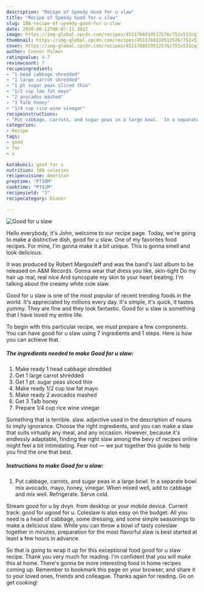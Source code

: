 ```yaml
---
description: "Recipe of Speedy Good for u slaw"
title: "Recipe of Speedy Good for u slaw"
slug: 188-recipe-of-speedy-good-for-u-slaw
date: 2020-08-12T06:07:11.381Z
image: https://img-global.cpcdn.com/recipes/4511760319512576/751x532cq70/good-for-u-slaw-recipe-main-photo.jpg
thumbnail: https://img-global.cpcdn.com/recipes/4511760319512576/751x532cq70/good-for-u-slaw-recipe-main-photo.jpg
cover: https://img-global.cpcdn.com/recipes/4511760319512576/751x532cq70/good-for-u-slaw-recipe-main-photo.jpg
author: Connor Palmer
ratingvalue: 4.7
reviewcount: 7
recipeingredient:
- "1 head cabbage shredded"
- "1 large carrot shredded"
- "1 pt sugar peas sliced thin"
- "1/2 cup low fat mayo"
- "2 avocados mashed"
- "3 Talb honey"
- "1/4 cup rice wine vinegar"
recipeinstructions:
- "Put cabbage, carrots, and sugar peas in a large bowl.  In a separate bowl mix avocado, mayo, honey, vinegar.  When mixed well, add to cabbage and mix well.  Refrigerate.  Serve cold."
categories:
- Recipe
tags:
- good
- for
- u

katakunci: good for u 
nutrition: 300 calories
recipecuisine: American
preptime: "PT30M"
cooktime: "PT41M"
recipeyield: "3"
recipecategory: Dinner

---
```



![Good for u slaw](https://img-global.cpcdn.com/recipes/4511760319512576/751x532cq70/good-for-u-slaw-recipe-main-photo.jpg)

Hello everybody, it's John, welcome to our recipe page. Today, we're going to make a distinctive dish, good for u slaw. One of my favorites food recipes. For mine, I'm gonna make it a bit unique. This is gonna smell and look delicious.

It was produced by Robert Margouleff and was the band&#39;s last album to be released on A&amp;M Records. Gonna wear that dress you like, skin-tight Do my hair up real, real nice And syncopate my skin to your heart beating. I&#39;m talking about the creamy white cole slaw.

Good for u slaw is one of the most popular of recent trending foods in the world. It's appreciated by millions every day. It's simple, it's quick, it tastes yummy. They are fine and they look fantastic. Good for u slaw is something that I have loved my entire life.


To begin with this particular recipe, we must prepare a few components. You can have good for u slaw using 7 ingredients and 1 steps. Here is how you can achieve that.

<!--inarticleads1-->

##### The ingredients needed to make Good for u slaw:

1. Make ready 1 head cabbage shredded
1. Get 1 large carrot shredded
1. Get 1 pt. sugar peas sliced thin
1. Make ready 1/2 cup low fat mayo
1. Make ready 2 avocados mashed
1. Get 3 Talb honey
1. Prepare 1/4 cup rice wine vinegar


Something that is terrible. slaw. adjective used in the description of nouns to imply ignorance. Choose the right ingredients, and you can make a slaw that suits virtually any meal, and any occasion. However, because it&#39;s endlessly adaptable, finding the right slaw among the bevy of recipes online might feel a bit intimidating. Fear not — we put together this guide to help you find the one that best. 

<!--inarticleads2-->

##### Instructions to make Good for u slaw:

1. Put cabbage, carrots, and sugar peas in a large bowl.  In a separate bowl mix avocado, mayo, honey, vinegar.  When mixed well, add to cabbage and mix well.  Refrigerate.  Serve cold.


Stream good for u by dvyn. from desktop or your mobile device. Current track: good for ugood for u. Coleslaw is also easy on the budget. All you need is a head of cabbage, some dressing, and some simple seasonings to make a delicious slaw. While you can throw a bowl of tasty coleslaw together in minutes, preparation for the most flavorful slaw is best started at least a few hours in advance. 

So that is going to wrap it up for this exceptional food good for u slaw recipe. Thank you very much for reading. I'm confident that you will make this at home. There's gonna be more interesting food in home recipes coming up. Remember to bookmark this page on your browser, and share it to your loved ones, friends and colleague. Thanks again for reading. Go on get cooking!
